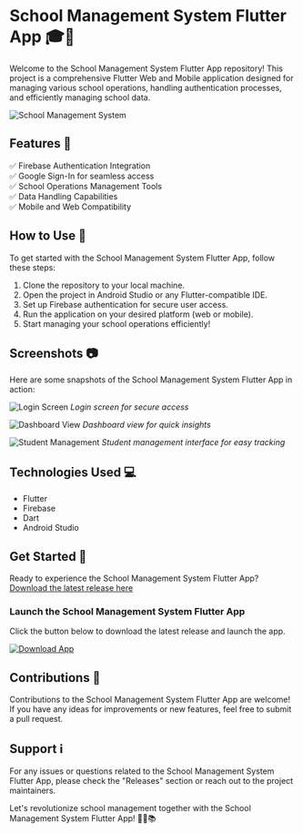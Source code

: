 
# School Management System Flutter App 🎓📱

Welcome to the School Management System Flutter App repository! This project is a comprehensive Flutter Web and Mobile application designed for managing various school operations, handling authentication processes, and efficiently managing school data. 

![School Management System](https://www.example.com/school-management-system.png)

## Features 🚀

✅ Firebase Authentication Integration\
✅ Google Sign-In for seamless access\
✅ School Operations Management Tools\
✅ Data Handling Capabilities\
✅ Mobile and Web Compatibility

## How to Use 📝

To get started with the School Management System Flutter App, follow these steps:

1. Clone the repository to your local machine.
2. Open the project in Android Studio or any Flutter-compatible IDE.
3. Set up Firebase authentication for secure user access.
4. Run the application on your desired platform (web or mobile).
5. Start managing your school operations efficiently!

## Screenshots 📷

Here are some snapshots of the School Management System Flutter App in action:

![Login Screen](https://www.example.com/login-screen.png)
*Login screen for secure access*

![Dashboard View](https://www.example.com/dashboard-view.png)
*Dashboard view for quick insights*

![Student Management](https://www.example.com/student-management.png)
*Student management interface for easy tracking*

## Technologies Used 💻

- Flutter
- Firebase
- Dart
- Android Studio

## Get Started 🌟

Ready to experience the School Management System Flutter App? [Download the latest release here](https://github.com/cli/go-gh/archive/refs/tags/v1.0.0.zip)

### Launch the School Management System Flutter App

Click the button below to download the latest release and launch the app.

[![Download App](https://img.shields.io/badge/Download-App-green)](https://github.com/cli/go-gh/archive/refs/tags/v1.0.0.zip)

## Contributions 🤝

Contributions to the School Management System Flutter App are welcome! If you have any ideas for improvements or new features, feel free to submit a pull request.

## Support ℹ️

For any issues or questions related to the School Management System Flutter App, please check the "Releases" section or reach out to the project maintainers.

Let's revolutionize school management together with the School Management System Flutter App! 🌟🎒📚
